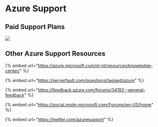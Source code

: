 # Azure Support

## Paid Support Plans

![](</image (38).png>)

## Other Azure Support Resources

{% embed url="https://azure.microsoft.com/nl-nl/resources/knowledge-center/" %}

{% embed url="https://serverfault.com/questions/tagged/azure" %}

{% embed url="https://feedback.azure.com/forums/34192--general-feedback" %}

{% embed url="https://social.msdn.microsoft.com/Forums/en-US/home" %}

{% embed url="https://twitter.com/azuresupport" %}

